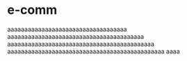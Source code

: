 # e-comm
aaaaaaaaaaaaaaaaaaaaaaaaaaaaaaaaaaa
aaaaaaaaaaaaaaaaaaaaaaaaaaaaaaaaaaaaaaaa
aaaaaaaaaaaaaaaaaaaaaaaaaaaaaaaaaaaaaaaaaaa
aaaaaaaaaaaaaaaaaaaaaaaaaaaaaaaaaaaaaaaaaaaaaa
aaaa

